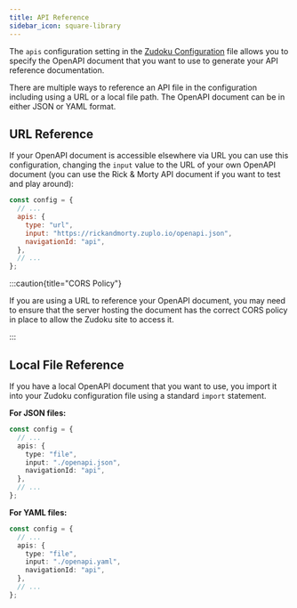 ```yaml
---
title: API Reference
sidebar_icon: square-library
---
```


The `apis` configuration setting in the [Zudoku Configuration](/docs/configuration/overview) file allows you to specify the OpenAPI document that you want to use to generate your API reference documentation.

There are multiple ways to reference an API file in the configuration including using a URL or a local file path. The OpenAPI document can be in either JSON or YAML format.

## URL Reference

If your OpenAPI document is accessible elsewhere via URL you can use this configuration, changing the `input` value to the URL of your own OpenAPI document (you can use the Rick & Morty API document if you want to test and play around):

```js
const config = {
  // ...
  apis: {
    type: "url",
    input: "https://rickandmorty.zuplo.io/openapi.json",
    navigationId: "api",
  },
  // ...
};
```

:::caution{title="CORS Policy"}

If you are using a URL to reference your OpenAPI document, you may need to ensure that the server hosting the document has the correct CORS policy in place to allow the Zudoku site to access it.

:::

## Local File Reference

If you have a local OpenAPI document that you want to use, you import it into your Zudoku configuration file using a standard `import` statement.

**For JSON files:**

```ts
const config = {
  // ...
  apis: {
    type: "file",
    input: "./openapi.json",
    navigationId: "api",
  },
  // ...
};
```

**For YAML files:**

```ts
const config = {
  // ...
  apis: {
    type: "file",
    input: "./openapi.yaml",
    navigationId: "api",
  },
  // ...
};
```
